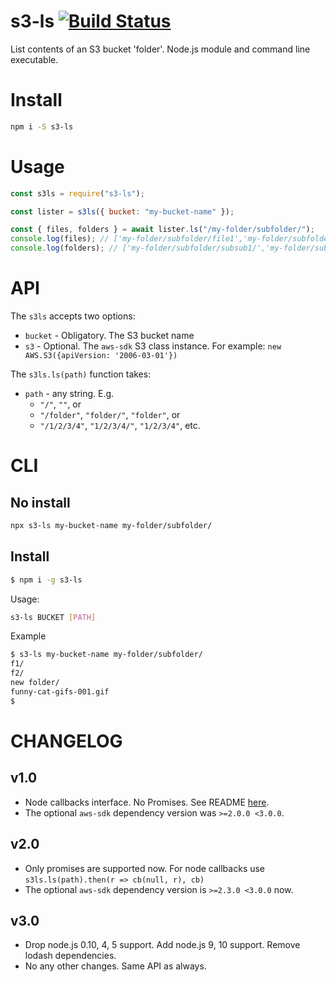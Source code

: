 # s3-ls [![Build Status](https://travis-ci.org/koresar/s3-ls.svg?branch=master)](https://travis-ci.org/koresar/s3-ls)

List contents of an S3 bucket 'folder'. Node.js module and command line executable.

# Install

```bash
npm i -S s3-ls
```

# Usage

```js
const s3ls = require("s3-ls");

const lister = s3ls({ bucket: "my-bucket-name" });

const { files, folders } = await lister.ls("/my-folder/subfolder/");
console.log(files); // ['my-folder/subfolder/file1','my-folder/subfolder/file2']
console.log(folders); // ['my-folder/subfolder/subsub1/','my-folder/subfolder/subsub2/']
```

# API

The `s3ls` accepts two options:

- `bucket` - Obligatory. The S3 bucket name
- `s3` - Optional. The `aws-sdk` S3 class instance. For example: `new AWS.S3({apiVersion: '2006-03-01'})`

The `s3ls.ls(path)` function takes:

- `path` - any string. E.g.
  - `"/"`, `""`, or
  - `"/folder"`, `"folder/"`, `"folder"`, or
  - `"/1/2/3/4"`, `"1/2/3/4/"`, `"1/2/3/4"`, etc.

# CLI

## No install

```bash
npx s3-ls my-bucket-name my-folder/subfolder/
```

## Install

```bash
$ npm i -g s3-ls
```

Usage:

```bash
s3-ls BUCKET [PATH]
```

Example

```bash
$ s3-ls my-bucket-name my-folder/subfolder/
f1/
f2/
new folder/
funny-cat-gifs-001.gif
$
```

# CHANGELOG

## v1.0

- Node callbacks interface. No Promises. See README [here](https://github.com/koresar/s3-ls/tree/v1.0.1).
- The optional `aws-sdk` dependency version was `>=2.0.0 <3.0.0`.

## v2.0

- Only promises are supported now. For node callbacks use `s3ls.ls(path).then(r => cb(null, r), cb)`
- The optional `aws-sdk` dependency version is `>=2.3.0 <3.0.0` now.

## v3.0

- Drop node.js 0.10, 4, 5 support. Add node.js 9, 10 support. Remove lodash dependencies.
- No any other changes. Same API as always.
